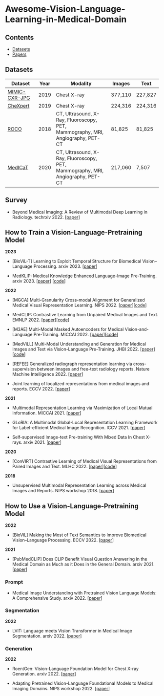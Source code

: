 # Awesome-Vision-Language-Learning-in-Medical-Domain



## Contents
* [Datasets](#datasets)
* [Papers](#papers)

## Datasets

| Dataset                                                            | Year | Modality | Images |  Text     |
|--------------------------------------------------------------------|------|----------|--------|-----------|
| [MIMIC-CXR-JPG](https://physionet.org/content/mimic-cxr-jpg/2.0.0/)| 2019 | Chest X-ray | 377,110 | 227,827 |
| [CheXpert](https://stanfordmlgroup.github.io/competitions/chexpert)| 2019 | Chest X-ray | 224,316 | 224,316 |
| [ROCO](https://github.com/razorx89/roco-dataset)                   | 2018 | CT, Ultrasound, X-Ray, Fluoroscopy, PET, <br> Mammography, MRI, Angiography, PET-CT | 81,825 | 81,825 |
| [MedICaT](https://github.com/allenai/medicat)                      | 2020 | CT, Ultrasound, X-Ray, Fluoroscopy, PET, <br> Mammography, MRI, Angiography, PET-CT | 217,060 | 7,507 |




## Survey

- Beyond Medical Imaging: A Review of Multimodal Deep Learning in Radiology. techrxiv 2022. [[paper](https://www.researchgate.net/profile/Jan-Egger-2/publication/358581125_Beyond_Medical_Imaging_A_Review_of_Multimodal_Deep_Learning_in_Radiology/links/620a1e5a7b05f82592ea5bda/Beyond-Medical-Imaging-A-Review-of-Multimodal-Deep-Learning-in-Radiology.pdf)]


## How to Train a Vision-Language-Pretraining Model

**2023**

- [BioViL-T] Learning to Exploit Temporal Structure for Biomedical Vision–Language Processing. arxiv 2023. [[paper](https://arxiv.org/pdf/2301.04558.pdf)]

- MedKLIP: Medical Knowledge Enhanced Language-Image Pre-Training. arxiv 2023. [[paper](https://arxiv.org/pdf/2301.02228.pdf)] [[code](https://chaoyi-wu.github.io/MedKLIP/)]

**2022**


- [MGCA] Multi-Granularity Cross-modal Alignment for Generalized Medical Visual Representation Learning. NIPS 2022. [[paper](http://arxiv.org/abs/2210.06044)][[code](https://github.com/fuying-wang/MGCA)]

- MedCLIP: Contrastive Learning from Unpaired Medical Images and Text. EMNLP 2022. [[paper](https://arxiv.org/pdf/2210.10163.pdf)][[code](https://github.com/RyanWangZf/MedCLIP)]
  
- [M3AE] Multi-Modal Masked Autoencoders for Medical Vision-and-Language Pre-Training. MICCAI 2022. [[paper](https://arxiv.org/pdf/2209.07098.pdf)][[code](https://github.com/zhjohnchan/M3AE)]

- [MedViLL] Multi-Modal Understanding and Generation for Medical Images and Text via Vision-Language Pre-Training. JHBI 2022. [[paper](https://ieeexplore.ieee.org/stamp/stamp.jsp?tp=&arnumber=9894658)][[code](https://github.com/SuperSupermoon/MedViLL)]

- [REFEE] Generalized radiograph representation learning via cross-supervision between images and free-text radiology reports. Nature Machine Intelligence 2022. [[paper](https://arxiv.org/abs/2111.03452)]

- Joint learning of localized representations from medical images and reports. ECCV 2022. [[paper](https://link.springer.com/chapter/10.1007/978-3-031-19809-0_39)]

**2021**

- Multimodal Representation Learning via Maximization of Local Mutual Information. MICCAI 2021. [[paper](https://link.springer.com/chapter/10.1007/978-3-030-87196-3_26)]

- GLoRIA: A Multimodal Global-Local Representation Learning Framework for Label-efficient Medical Image Recognition. ICCV 2021. [[paper](https://ieeexplore.ieee.org/document/9710099/)]

- Self-supervised Image-text Pre-training With Mixed Data In Chest X-rays. arxiv 2021. [[paper](https://arxiv.org/pdf/2103.16022.pdf)]


**2020**

- [ConVIRT] Contrastive Learning of Medical Visual Representations from Paired Images and Text. MLHC 2022. [[paper](http://arxiv.org/abs/2010.00747)][[code](https://github.com/yuhaozhang/convirt)]


**2018**

- Unsupervised Multimodal Representation Learning across Medical Images and Reports. NIPS workshop 2018. [[paper](https://arxiv.org/pdf/1811.08615.pdf)]


## How to Use a Vision-Language-Pretraining Model

**2022**

- [BioViL] Making the Most of Text Semantics to Improve Biomedical Vision–Language Processing. ECCV 2022. [[paper](https://arxiv.org/pdf/2204.09817.pdf)]

**2021**

- [PubMedCLIP] Does CLIP Benefit Visual Question Answering in the Medical Domain as Much as it Does in the General Domain. arxiv 2021. [[paper](https://arxiv.org/pdf/2112.13906.pdf)]


### Prompt

- Medical Image Understanding with Pretrained Vision Language Models: A Comprehensive Study. arxiv 2022. [[paper](https://arxiv.org/pdf/2209.15517.pdf)]


### Segmentation

**2022**

- LViT: Language meets Vision Transformer in Medical Image Segmentation. arxiv 2022. [[paper](http://arxiv.org/abs/2206.14718)]


### Generation

**2022**

- RoentGen: Vision-Language Foundation Model for Chest X-ray Generation. arxiv 2022. [[paper](http://arxiv.org/abs/2211.12737)]

- Adapting Pretrained Vision-Language Foundational Models to Medical Imaging Domains. NIPS workshop 2022. [[paper](http://arxiv.org/abs/2210.04133)]
